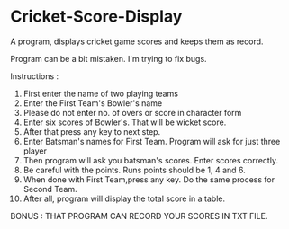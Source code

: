 # Cricket-Score-Display
A program, displays cricket game scores and keeps them as record.

Program can be a bit mistaken. I'm trying to fix bugs.

Instructions :
1. First enter the name of two playing teams
2. Enter the First Team's Bowler's name
3. Please do not enter no. of overs or score in character form
4. Enter six scores of Bowler's. That will be wicket score.
5. After that press any key to next step.
6. Enter Batsman's names for First Team. Program will ask for just three player
7. Then program will ask you batsman's scores. Enter scores correctly.
8. Be careful with the points. Runs points should be 1, 4 and 6.
9. When done with First Team,press any key. Do the same process for Second Team.
10. After all, program will display the total score in a table.

BONUS : THAT PROGRAM CAN RECORD YOUR SCORES IN TXT FILE.
